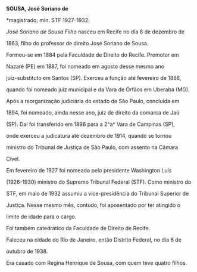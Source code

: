**SOUSA, José Soriano de**



\*magistrado; min. STF 1927-1932.



*José Soriano de Sousa Filho* nasceu em Recife no dia 8 de dezembro de

1863, filho do professor de direito José Soriano de Sousa.



Formou-se em 1884 pela Faculdade de Direito do Recife. Promotor em

Nazaré (PE) em 1887, foi nomeado em agosto desse mesmo ano

juiz-substituto em Santos (SP). Exerceu a função até fevereiro de 1888,

quando foi nomeado juiz municipal e da Vara de Órfãos em Uberaba (MG).

Após a reorganização judiciária do estado de São Paulo, concluída em

1894, foi nomeado, ainda nesse ano, juiz de direito da comarca de Jaú

(SP). Daí foi transferido em 1896 para a 2^a^ Vara de Campinas (SP),

onde exerceu a judicatura até dezembro de 1914, quando se tornou

ministro do Tribunal de Justiça de São Paulo, com assento na Câmara

Cível.



Em fevereiro de 1927 foi nomeado pelo presidente Washington Luís

(1926-1930) ministro do Supremo Tribunal Federal (STF). Como ministro do

STF, em maio de 1932 assumiu a vice-presidência do Tribunal Superior de

Justiça. Nesse mesmo mês, contudo, foi aposentado por ter atingido o

limite de idade para o cargo.



Foi também catedrático da Faculdade de Direito de Recife.



Faleceu na cidade do Rio de Janeiro, então Distrito Federal, no dia 6 de

outubro de 1938.



Era casado com Regina Henrique de Sousa, com quem teve quatro filhos.



